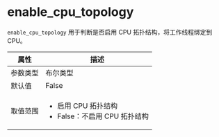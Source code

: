 # enable_cpu_topology

`enable_cpu_topology` 用于判断是否启用 CPU 拓扑结构，将工作线程绑定到 CPU。

|  属性    | 描述     |
|----------|---------|
| 参数类型 |   布尔类型      |
| 默认值   | False     |
| 取值范围 | <ul><li>启用 CPU 拓扑结构</li><li>False：不启用 CPU 拓扑结构</li></ul>  |

